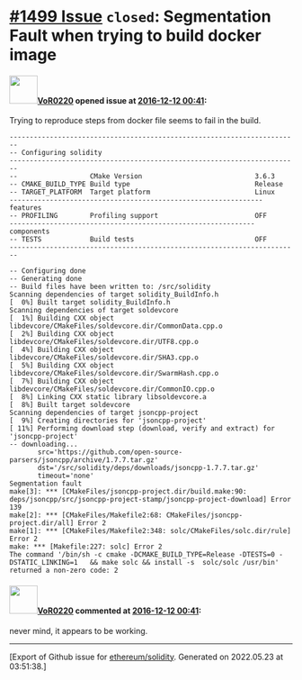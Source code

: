# [\#1499 Issue](https://github.com/ethereum/solidity/issues/1499) `closed`: Segmentation Fault when trying to build docker image

#### <img src="https://avatars.githubusercontent.com/u/7756785?u=2893ea91743ac89ee3846d1f5c7209720e834129&v=4" width="50">[VoR0220](https://github.com/VoR0220) opened issue at [2016-12-12 00:41](https://github.com/ethereum/solidity/issues/1499):

Trying to reproduce steps from docker file seems to fail in the build. 

```
------------------------------------------------------------------------
-- Configuring solidity
------------------------------------------------------------------------
--                  CMake Version                            3.6.3
-- CMAKE_BUILD_TYPE Build type                               Release
-- TARGET_PLATFORM  Target platform                          Linux
--------------------------------------------------------------- features
-- PROFILING        Profiling support                        OFF
------------------------------------------------------------- components
-- TESTS            Build tests                              OFF
------------------------------------------------------------------------

-- Configuring done
-- Generating done
-- Build files have been written to: /src/solidity
Scanning dependencies of target solidity_BuildInfo.h
[  0%] Built target solidity_BuildInfo.h
Scanning dependencies of target soldevcore
[  1%] Building CXX object libdevcore/CMakeFiles/soldevcore.dir/CommonData.cpp.o
[  2%] Building CXX object libdevcore/CMakeFiles/soldevcore.dir/UTF8.cpp.o
[  4%] Building CXX object libdevcore/CMakeFiles/soldevcore.dir/SHA3.cpp.o
[  5%] Building CXX object libdevcore/CMakeFiles/soldevcore.dir/SwarmHash.cpp.o
[  7%] Building CXX object libdevcore/CMakeFiles/soldevcore.dir/CommonIO.cpp.o
[  8%] Linking CXX static library libsoldevcore.a
[  8%] Built target soldevcore
Scanning dependencies of target jsoncpp-project
[  9%] Creating directories for 'jsoncpp-project'
[ 11%] Performing download step (download, verify and extract) for 'jsoncpp-project'
-- downloading...
       src='https://github.com/open-source-parsers/jsoncpp/archive/1.7.7.tar.gz'
       dst='/src/solidity/deps/downloads/jsoncpp-1.7.7.tar.gz'
       timeout='none'
Segmentation fault
make[3]: *** [CMakeFiles/jsoncpp-project.dir/build.make:90: deps/jsoncpp/src/jsoncpp-project-stamp/jsoncpp-project-download] Error 139
make[2]: *** [CMakeFiles/Makefile2:68: CMakeFiles/jsoncpp-project.dir/all] Error 2
make[1]: *** [CMakeFiles/Makefile2:348: solc/CMakeFiles/solc.dir/rule] Error 2
make: *** [Makefile:227: solc] Error 2
The command '/bin/sh -c cmake -DCMAKE_BUILD_TYPE=Release -DTESTS=0 -DSTATIC_LINKING=1   && make solc && install -s  solc/solc /usr/bin' returned a non-zero code: 2
```

#### <img src="https://avatars.githubusercontent.com/u/7756785?u=2893ea91743ac89ee3846d1f5c7209720e834129&v=4" width="50">[VoR0220](https://github.com/VoR0220) commented at [2016-12-12 00:41](https://github.com/ethereum/solidity/issues/1499#issuecomment-266336589):

never mind, it appears to be working.


-------------------------------------------------------------------------------



[Export of Github issue for [ethereum/solidity](https://github.com/ethereum/solidity). Generated on 2022.05.23 at 03:51:38.]
